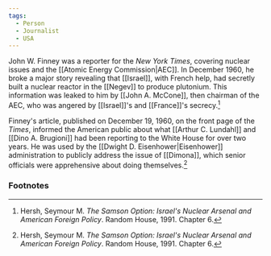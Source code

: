 ```yaml
---
tags:
  - Person
  - Journalist
  - USA
---
```

John W. Finney was a reporter for the *New York Times*, covering nuclear issues and the [[Atomic Energy Commission|AEC]]. In December 1960, he broke a major story revealing that [[Israel]], with French help, had secretly built a nuclear reactor in the [[Negev]] to produce plutonium. This information was leaked to him by [[John A. McCone]], then chairman of the AEC, who was angered by [[Israel]]'s and [[France]]'s secrecy.[^1]

Finney's article, published on December 19, 1960, on the front page of the *Times*, informed the American public about what [[Arthur C. Lundahl]] and [[Dino A. Brugioni]] had been reporting to the White House for over two years. He was used by the [[Dwight D. Eisenhower|Eisenhower]] administration to publicly address the issue of [[Dimona]], which senior officials were apprehensive about doing themselves.[^1]

### Footnotes

[^1]: Hersh, Seymour M. *The Samson Option: Israel's Nuclear Arsenal and American Foreign Policy*. Random House, 1991. Chapter 6.